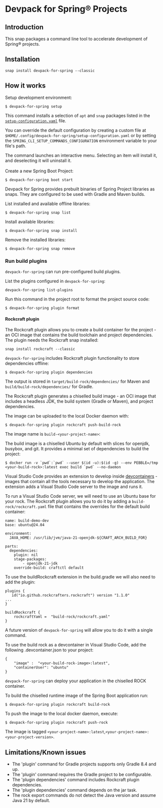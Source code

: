 # Devpack for Spring® Projects

## Introduction

This snap packages a command line tool to accelerate development of Spring® projects.

## Installation

`snap install devpack-for-spring --classic`

## How it works

Setup development environment:

```
$ devpack-for-spring setup
```

This command installs a selection of `apt` and `snap` packages listed in the [`setup-configuration.yaml`](setup-configuration.yaml) file.

You can override the default configuration by creating a custom file at `$HOME/.config/devpack-for-spring/setup-configuration.yaml` or by setting the `SPRING_CLI_SETUP_COMMANDS_CONFIGURATION` environment variable to your file's path.

The command launches an interactive menu. Selecting an item will install it, and deselecting it will uninstall it.
<br>
<br>
Create a new Spring Boot Project:

```
$ devpack-for-spring boot start
```

Devpack for Spring provides prebuilt binaries of Spring Project libraries as snaps. They are configured to be used with Gradle and Maven builds.

List installed and available offline libraries:

```
$ devpack-for-spring snap list
```


Install available libraries:

```
$ devpack-for-spring snap install
```


Remove the installed libraries:

```
$ devpack-for-spring snap remove
```

### Run build plugins

`devpack-for-spring` can run pre-configured build plugins.


List the plugins configured in `devpack-for-spring`:

```
devpack-for-spring list-plugins
```


Run this command in the project root to format the project source code:

```
$ devpack-for-spring plugin format
```

#### Rockcraft plugin

The Rockcraft plugin allows you to create a build container for the project - an OCI image that contains the build toolchain and project dependencies. The plugin needs the Rockcraft snap installed:

```
snap install rockcraft --classic
```

`devpack-for-spring` includes Rockcraft plugin functionality to store dependencies offline:

```
$ devpack-for-spring plugin dependencies
```

The output is stored in `target/build-rock/dependencies/` for Maven and `build/build-rock/dependencies/` for Gradle.

The Rockcraft plugin generates a chiselled build image - an OCI image that includes a headless JDK, the build system (Gradle or Maven), and project dependencies.

The image can be uploaded to the local Docker daemon with:

```
$ devpack-for-spring plugin rockcraft push-build-rock
```

The image name is `build-<your-project-name>`:

The build image is a chiselled Ubuntu by default with slices for openjdk, busybox, and git.
It provides a minimal set of dependencies to build the project:

```
$ docker run -v `pwd`:`pwd` --user $(id -u):$(id -g) --env PEBBLE=/tmp <your-build-rock>:latest exec build `pwd` --no-daemon
```

Visual Studio Code provides an extension to develop inside [devcontainers](https://containers.dev/) - images that contain all the tools necessary to develop the application. The extension adds a Visual Studio Code server to the image and runs it.

To run a Visual Studio Code server, we will need to use an Ubuntu base for your rock. The Rockcraft plugin allows you to do it by adding a `build-rock/rockcraft.yaml` file that contains the overrides for the default build container:

```
name: build-demo-dev
base: ubuntu@24.04

environment:
  JAVA_HOME: /usr/lib/jvm/java-21-openjdk-${CRAFT_ARCH_BUILD_FOR}

parts:
  dependencies:
    plugin: nil
    stage-packages:
        - openjdk-21-jdk
    override-build: craftctl default
```

To use the buildRockcraft extension in the build.gradle we will also need to add the plugin:

```
plugins {
   id("io.github.rockcrafters.rockcraft") version "1.1.0"
...
}

buildRockcraft {
    rockcraftYaml =  "build-rock/rockcraft.yaml"
}
```

A future version of `devpack-for-spring` will allow you to do it with a single command.

To use the build rock as a devcontainer in Visual Studio Code, add the following .devcontainer.json to your project:
```
{
    "image" :  "<your-build-rock-image>:latest",
    "containerUser": "ubuntu"
}
```

`devpack-for-spring` can deploy your application in the chiselled ROCK container.

To build the chiselled runtime image of the Spring Boot application run:

```
$ devpack-for-spring plugin rockcraft build-rock
```

To push the image to the local docker daemon, execute:

```
$ devpack-for-spring plugin rockcraft push-rock
```

The image is tagged `<your-project-name>:latest`,`<your-project-name>:<your-project-version>`.

## Limitations/Known issues

- The 'plugin' command for Gradle projects supports only Gradle 8.4 and up.
- The 'plugin' command requires the Gradle project to be configurable.
- The 'plugin dependencies' command includes Rockcraft plugin dependencies.
- The 'plugin dependencies' command depends on the jar task.
- The rock export commands do not detect the Java version and assume Java 21 by default.
